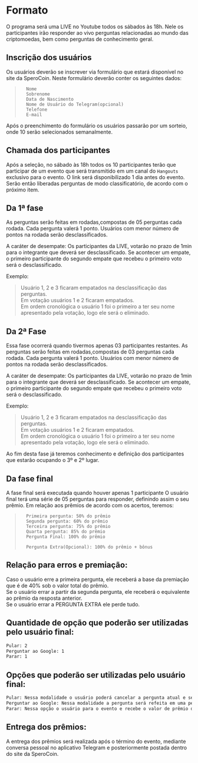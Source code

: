 # Formato
O programa será uma LIVE no Youtube todos os sábados às 18h. Nele os participantes irão responder ao vivo perguntas relacionadas ao mundo das criptomoedas, bem como perguntas de conhecimento geral.

## Inscrição dos usuários
Os usuários deverão se inscrever via formulário que estará disponível no site da SperoCoin.
Neste formulário deverão conter os seguintes dados:
>		Nome
>		Sobrenome
>		Data de Nascimento
>		Nome de Usuário do Telegram(opcional)
>		Telefone
>		E-mail

Após o preenchimento do formulário os usuários passarão por um sorteio, onde 10 serão selecionados semanalmente.

## Chamada dos participantes
Após a seleção, no sábado às 18h todos os 10 participantes terão que participar de um evento que será transmitido em um canal do `Hangouts` exclusivo para o evento. O link será disponibilizado 1 dia antes do evento.
Serão então liberadas perguntas de modo classificatório, de acordo com o próximo item.

## Da 1ª fase
As perguntas serão feitas em rodadas,compostas de 05 perguntas cada rodada.
Cada pergunta valerá 1 ponto.
Usuários com menor número de pontos na rodada serão desclassificados.

A caráter de desempate: Os participantes da LIVE, votarão no prazo de 1min para o integrante que deverá ser desclassificado. Se acontecer um empate, o primeiro participante do segundo empate que recebeu o primeiro voto será o desclassificado.

Exemplo:
>	Usuário 1, 2 e 3 ficaram empatados na desclassificação das perguntas.<br>
>	Em votação usuários 1 e 2 ficaram empatados.<br>
>	Em ordem cronológica o usuário 1 foi o primeiro a ter seu nome apresentado pela votação, logo ele será o eliminado.

## Da 2ª Fase
Essa fase ocorrerá quando tivermos apenas 03 participantes restantes.
	As perguntas serão feitas em rodadas,compostas de 03 perguntas cada rodada.
	Cada pergunta valerá 1 ponto.
	Usuários com menor número de pontos na rodada serão desclassificados.

A caráter de desempate: Os participantes da LIVE, votarão no prazo de 1min para o integrante que deverá ser desclassificado. Se acontecer um empate, o primeiro participante do segundo empate que recebeu o primeiro voto será o desclassificado.

Exemplo:
>	Usuário 1, 2 e 3 ficaram empatados na desclassificação das perguntas.<br>
>	Em votação usuários 1 e 2 ficaram empatados.<br>
>	Em ordem cronológica o usuário 1 foi o primeiro a ter seu nome apresentado pela votação, logo ele será o eliminado.

Ao fim desta fase já teremos conhecimento e definição dos participantes que estarão ocupando o 3º e 2º lugar.

## Da fase final
A fase final será executada quando houver apenas 1 participante
O usuário final terá uma série de 05 perguntas para responder, definindo assim o seu prêmio.
Em relação aos prêmios de acordo com os acertos, teremos:
>		Primeira pergunta: 50% do prêmio
>		Segunda pergunta: 60% do prêmio
>		Terceira pergunta: 75% do prêmio
>		Quarta pergunta: 85% do prêmio
>		Pergunta Final: 100% do prêmio
>
>		Pergunta Extra(Opcional): 100% do prêmio + bônus

## Relação para erros e premiação:
Caso o usuário erre a primeira pergunta, ele receberá a base da premiação que é de 40% sob o valor total do prêmio.<br>
Se o usuário errar a partir da segunda pergunta, ele receberá o equivalente ao prêmio da resposta anterior.<br>
Se o usuário errar a PERGUNTA EXTRA ele perde tudo.<br>

## Quantidade de opção que poderão ser utilizadas pelo usuário final:
```sh
Pular: 2
Perguntar ao Google: 1
Parar: 1
```

## Opções que poderão ser utilizadas pelo usuário final:
```sh 
Pular: Nessa modalidade o usuário poderá cancelar a pergunta atual e seguir para a próxima.
Perguntar ao Google: Nessa modalidade a pergunta será refeita em uma pesquisa no Google que será realizada pelo apresentador do programa, verificar apenas as respostas enviadas na primeira página de pesquisa do Google.
Parar: Nessa opção o usuário para o evento e recebe o valor de prêmio da resposta anterior, exceto se for a primeira pergunta.
```

## Entrega dos prêmios:
A entrega dos prêmios será realizada após o término do evento, mediante conversa pessoal no aplicativo Telegram e posteriormente postada dentro do site da SperoCoin.
